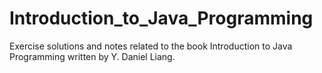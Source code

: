 # Introduction_to_Java_Programming
Exercise solutions and notes related to the book Introduction to Java Programming written by Y. Daniel Liang.
